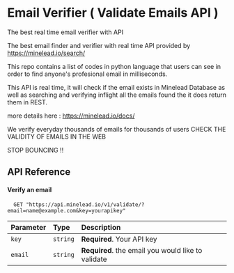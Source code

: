 # Email Verifier ( Validate Emails API )
The best real time email verifier with API 


The best email finder and verifier with real time API provided by https://minelead.io/search/

This repo contains a list of codes in python language that users can see in order to find anyone's profesional email in milliseconds.

This API is real time, it will check if the email exists in Minelead Database as well as searching and verifying inflight all the emails found the it does return them in REST.

more details here : https://minelead.io/docs/


We verify everyday thousands of emails
for thousands of users
CHECK THE VALIDITY OF EMAILS IN THE WEB

STOP BOUNCING !!


## API Reference

#### Verify an email

```http
  GET "https://api.minelead.io/v1/validate/?email=name@example.com&key=yourapikey"
```

| Parameter | Type     | Description                |
| :-------- | :------- | :------------------------- |
| `key` | `string` | **Required**. Your API key |
| `email` | `string` | **Required**. the email you would like to validate |
